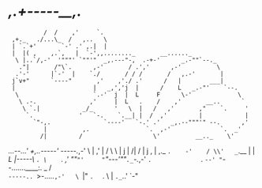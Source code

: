 
 #             _,.+-----__,._
              /  /    ,'     `.
     ,+._   ./...\_  /   ,..   \
     | `.`+'       `-' .' ,.|  |
     |  |( ,    ,.`,   |  `-',,........_       __......_
      \ |..`/,-'  '"""' `""'"  _,.---"-,  .-+-'      _.-""`--._
       ."|       /"\`.      ,-'       / .','      ,-'          \
      .'-'      |`-'  |    `./       / / /       /   ,.-'       |
     j`v+"      `----"       ,'    ,'./ .'      /   |        ___|
     |                      |   _,','j  |      /    L   _.-"'    `--.
      \                     `.-'  j  |  L     F      \-'             \
       \ .-.               ,'     |  L   .    /    ,'       __..      `
        \ `.|            _/_      '   \  |   /   ,'       ,"    `.     '
         `.             '   `-.    `.__| |  /  ,'         |            |
           `"-,.               `----'   `-.' .'   _,.--"""'" --.      ,'
              |          ,.                `.  ,-'              `.  _'
             /|         /                    \'          __.._    \'
   _...--...' +,..-----'                      \-----._,-'     \    |
 ,'    |     /        \                        \      |       j    |
/| /   |    j  ,      |                         ,._   `.    -'    /
\\'   _`.__ | |      _L      |-----\            `. \    `._    _,'
 ""`"'     "`"---'""`._`-._,-'      `.              `.     `--'
                       "`--.......____:.         _  / \
                               `-----.. `>-.....`,-'   \
                                      `|"    `.  ` . \ |
                                        `._`..'    `-"  
